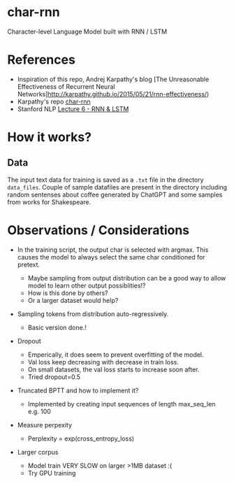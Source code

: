 # char-rnn
Character-level Language Model built with RNN / LSTM

# References
* Inspiration of this repo, Andrej Karpathy's blog [The Unreasonable Effectiveness of Recurrent Neural Networks]http://karpathy.github.io/2015/05/21/rnn-effectiveness/)
* Karpathy's repo [char-rnn](https://github.com/karpathy/char-rnn)
* Stanford NLP [Lecture 6 - RNN & LSTM](https://www.youtube.com/watch?v=0LixFSa7yts&list=PLoROMvodv4rOSH4v6133s9LFPRHjEmbmJ&index=7)

# How it works?

## Data
The input text data for training is saved as a `.txt` file in the directory `data_files`. Couple of sample datafiles are present in the directory including random sentenses about coffee generated by ChatGPT and some samples from works for Shakespeare. 


# Observations / Considerations

* In the training script, the output char is selected with argmax. This causes the model to always select the same char conditioned for pretext. 
    * Maybe sampling from output distribution can be a good way to allow model to learn other output possiblities!? 
    * How is this done by others?
    * Or a larger dataset would help?

* Sampling tokens from distribution auto-regressively.
    * Basic version done.!

* Dropout
    * Emperically, it does seem to prevent overfitting of the model. 
    * Val loss keep decreasing with decrease in train loss. 
    * On small datasets, the val loss starts to increase soon after.
    * Tried dropout=0.5

* Truncated BPTT and how to implement it?
    * Implemented by creating input sequences of length max_seq_len e.g. 100

* Measure perpexity
    * Perplexity = exp(cross_entropy_loss)

* Larger corpus
    * Model train VERY SLOW on larger >1MB dataset :(
    * Try GPU training







